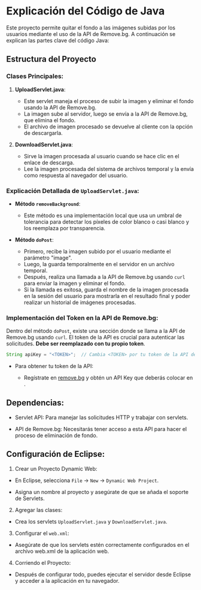 # Explicación del Código de Java

Este proyecto permite quitar el fondo a las imágenes subidas por los usuarios mediante el uso de la API de Remove.bg. A continuación se explican las partes clave del código Java:

## Estructura del Proyecto

### Clases Principales:

1. **UploadServlet.java**: 
   - Este servlet maneja el proceso de subir la imagen y eliminar el fondo usando la API de Remove.bg.
   - La imagen sube al servidor, luego se envía a la API de Remove.bg, que elimina el fondo.
   - El archivo de imagen procesado se devuelve al cliente con la opción de descargarla.

2. **DownloadServlet.java**: 
   - Sirve la imagen procesada al usuario cuando se hace clic en el enlace de descarga.
   - Lee la imagen procesada del sistema de archivos temporal y la envía como respuesta al navegador del usuario.

### Explicación Detallada de `UploadServlet.java`:

- **Método `removeBackground`**: 
  - Este método es una implementación local que usa un umbral de tolerancia para detectar los píxeles de color blanco o casi blanco y los reemplaza por transparencia.
  
- **Método `doPost`**:
  - Primero, recibe la imagen subido por el usuario mediante el parámetro "image".
  - Luego, la guarda temporalmente en el servidor en un archivo temporal.
  - Después, realiza una llamada a la API de Remove.bg usando `curl` para enviar la imagen y eliminar el fondo.
  - Si la llamada es exitosa, guarda el nombre de la imagen procesada en la sesión del usuario para mostrarla en el resultado final y poder realizar un historial de imágenes procesadas.

### Implementación del Token en la API de Remove.bg:

Dentro del método `doPost`, existe una sección donde se llama a la API de Remove.bg usando `curl`. El token de la API es crucial para autenticar las solicitudes. **Debe ser reemplazado con tu propio token**.

```java
String apiKey = "<TOKEN>";  // Cambia <TOKEN> por tu token de la API de Remove.bg
```

- Para obtener tu token de la API:

  - Regístrate en [remove.bg](https://www.remove.bg/api) y obtén un API Key que deberás colocar en <TOKEN>.

## Dependencias:

- Servlet API: Para manejar las solicitudes HTTP y trabajar con servlets.

- API de Remove.bg: Necesitarás tener acceso a esta API para hacer el proceso de eliminación de fondo.

## Configuración de Eclipse:

1. Crear un Proyecto Dynamic Web:

  - En Eclipse, selecciona ``File`` -> ``New`` -> ``Dynamic Web Project``.

  - Asigna un nombre al proyecto y asegúrate de que se añada el soporte de Servlets.

2. Agregar las clases:

  - Crea los servlets ``UploadServlet.java`` y ``DownloadServlet.java``.

3. Configurar el ``web.xml``:

  - Asegúrate de que los servlets estén correctamente configurados en el archivo web.xml de la aplicación web.

4. Corriendo el Proyecto:

  - Después de configurar todo, puedes ejecutar el servidor desde Eclipse y acceder a la aplicación en tu navegador.
